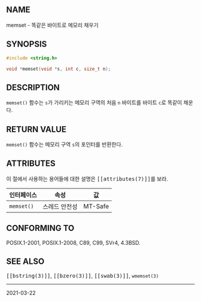 ## NAME

memset - 똑같은 바이트로 메모리 채우기

## SYNOPSIS

```c
#include <string.h>

void *memset(void *s, int c, size_t n);
```

## DESCRIPTION

`memset()` 함수는 `s`가 가리키는 메모리 구역의 처음 `n` 바이트를 바이트 `c`로 똑같이 채운다.

## RETURN VALUE

`memset()` 함수는 메모리 구역 `s`의 포인터를 반환한다.

## ATTRIBUTES

이 절에서 사용하는 용어들에 대한 설명은 <tt>[[attributes(7)]]</tt>를 보라.

| 인터페이스 | 속성 | 값 |
| --- | --- | --- |
| `memset()` | 스레드 안전성 | MT-Safe |

## CONFORMING TO

POSIX.1-2001, POSIX.1-2008, C89, C99, SVr4, 4.3BSD.

## SEE ALSO

<tt>[[bstring(3)]]</tt>, <tt>[[bzero(3)]]</tt>, <tt>[[swab(3)]]</tt>, `wmemset(3)`

----

2021-03-22
